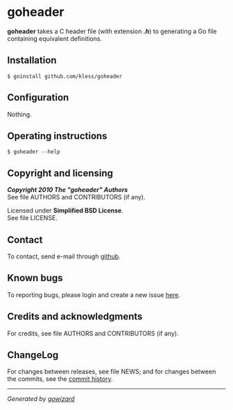 goheader
========

**goheader** takes a C header file (with extension ***.h***) to generating a
Go file containing equivalent definitions.


## Installation

	$ goinstall github.com/kless/goheader


## Configuration

Nothing.


## Operating instructions

	$ goheader --help


## Copyright and licensing

***Copyright 2010  The "goheader" Authors***  
See file AUTHORS and CONTRIBUTORS (if any).

Licensed under **Simplified BSD License**.  
See file LICENSE.


## Contact

To contact, send e-mail through [github][1].


## Known bugs

To reporting bugs, please login and create a new issue [here][2].


## Credits and acknowledgments

For credits, see file AUTHORS and CONTRIBUTORS (if any).


## ChangeLog

For changes between releases, see file NEWS; and for changes between the commits,
see the [commit history][3].


* * *
*Generated by [gowizard](http://github.com/kless/gowizard)*


[1]: http://github.com/kless
[2]: http://github.com/kless/goheader/issues
[3]: http://github.com/kless/goheader/commits/master

